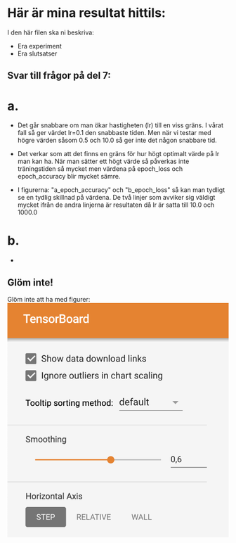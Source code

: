 # Här är mina resultat hittils:

I den här filen ska ni beskriva:
- Era experiment
- Era slutsatser

## Svar till frågor på del 7:
# a.
- Det går snabbare om man ökar hastigheten (lr) till en viss gräns. I vårat fall så ger värdet lr=0.1 den snabbaste tiden. Men när vi testar med högre värden såsom 0.5 och 10.0 så    ger inte det någon snabbare tid. 

- Det verkar som att det finns en gräns för hur högt optimalt värde på lr man kan ha. När man sätter ett högt värde så påverkas inte träningstiden så mycket men värdena på epoch_loss  och epoch_accuracy blir mycket sämre.

-  I figurerna: "a_epoch_accuracy" och "b_epoch_loss" så kan man tydligt se en tydlig skillnad på värdena. De två linjer som avviker sig väldigt mycket ifrån de andra linjerna är resultaten då lr är satta till 10.0 och 1000.0


# b. 
-



## Glöm inte!
Glöm inte att ha med figurer:
![TensorBoard download](fig/TensorBoardDownload.png "Glöm inte att kryssa i 'Show data download links' så att ni kan ladda ner era filer.")
